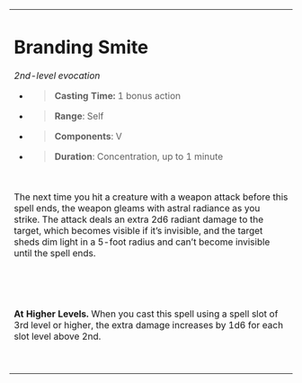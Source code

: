 
<table><tbody><tr class="odd"><td><h1 id="branding-smite"><strong>Branding Smite</strong></h1><p><em>2nd-level evocation</em></p><ul><li><blockquote><p><strong>Casting Time:</strong> 1 bonus action</p></blockquote></li><li><blockquote><p><strong>Range</strong>: Self</p></blockquote></li><li><blockquote><p><strong>Components</strong>: V</p></blockquote></li><li><blockquote><p><strong>Duration</strong>: Concentration, up to 1 minute</p></blockquote></li></ul><p> </p><p>The next time you hit a creature with a weapon attack before this spell ends, the weapon gleams with astral radiance as you strike. The attack deals an extra 2d6 radiant damage to the target, which becomes visible if it’s invisible, and the target sheds dim light in a 5-foot radius and can’t become invisible until the spell ends.</p><p> </p><p> </p><p><strong>At Higher Levels.</strong> When you cast this spell using a spell slot of 3rd level or higher, the extra damage increases by 1d6 for each slot level above 2nd.</p><p> </p></td></tr></tbody></table>